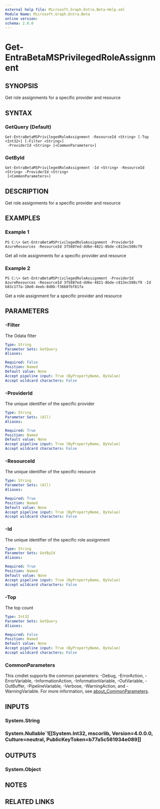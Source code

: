 ```yaml
---
external help file: Microsoft.Graph.Entra.Beta-Help.xml
Module Name: Microsoft.Graph.Entra.Beta
online version:
schema: 2.0.0
---
```


# Get-EntraBetaMSPrivilegedRoleAssignment

## SYNOPSIS
Get role assignments for a specific provider and resource

## SYNTAX

### GetQuery (Default)
```
Get-EntraBetaMSPrivilegedRoleAssignment -ResourceId <String> [-Top <Int32>] [-Filter <String>]
 -ProviderId <String> [<CommonParameters>]
```

### GetById
```
Get-EntraBetaMSPrivilegedRoleAssignment -Id <String> -ResourceId <String> -ProviderId <String>
 [<CommonParameters>]
```

## DESCRIPTION
Get role assignments for a specific provider and resource

## EXAMPLES

### Example 1
```
PS C:\> Get-EntraBetaMSPrivilegedRoleAssignment -ProviderId AzureResources -ResourceId 3f5887ed-dd6e-4821-8bde-c813ec508cf9
```

Get all role assignments for a specific provider and resource

### Example 2
```
PS C:\> Get-EntraBetaMSPrivilegedRoleAssignment -ProviderId AzureResources -ResourceId 3f5887ed-dd6e-4821-8bde-c813ec508cf9 -Id b83c177a-10e0-4eeb-8d0b-f3668fbf81fa
```

Get a role assignment for a specific provider and resource

## PARAMETERS

### -Filter
The Odata filter

```yaml
Type: String
Parameter Sets: GetQuery
Aliases:

Required: False
Position: Named
Default value: None
Accept pipeline input: True (ByPropertyName, ByValue)
Accept wildcard characters: False
```

### -ProviderId
The unique identifier of the specific provider

```yaml
Type: String
Parameter Sets: (All)
Aliases:

Required: True
Position: Named
Default value: None
Accept pipeline input: True (ByPropertyName, ByValue)
Accept wildcard characters: False
```

### -ResourceId
The unique identifier of the specific resource

```yaml
Type: String
Parameter Sets: (All)
Aliases:

Required: True
Position: Named
Default value: None
Accept pipeline input: True (ByPropertyName, ByValue)
Accept wildcard characters: False
```

### -Id
The unique identifier of the specific role assignment

```yaml
Type: String
Parameter Sets: GetById
Aliases:

Required: True
Position: Named
Default value: None
Accept pipeline input: True (ByPropertyName, ByValue)
Accept wildcard characters: False
```

### -Top
The top count

```yaml
Type: Int32
Parameter Sets: GetQuery
Aliases:

Required: False
Position: Named
Default value: None
Accept pipeline input: True (ByPropertyName, ByValue)
Accept wildcard characters: False
```

### CommonParameters
This cmdlet supports the common parameters: -Debug, -ErrorAction, -ErrorVariable, -InformationAction, -InformationVariable, -OutVariable, -OutBuffer, -PipelineVariable, -Verbose, -WarningAction, and -WarningVariable. For more information, see [about_CommonParameters](http://go.microsoft.com/fwlink/?LinkID=113216).

## INPUTS

### System.String
### System.Nullable`1[[System.Int32, mscorlib, Version=4.0.0.0, Culture=neutral, PublicKeyToken=b77a5c561934e089]]
## OUTPUTS

### System.Object
## NOTES

## RELATED LINKS
